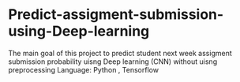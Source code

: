 # Predict-assigment-submission-using-Deep-learning
The main goal of this project to predict student next week assigment submission probability uisng Deep learning (CNN) without uisng preprocessing 
Language: Python , Tensorflow
